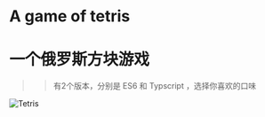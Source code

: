 # A game of tetris
# 一个俄罗斯方块游戏

>> 有2个版本，分别是 ES6 和 Typscript ，选择你喜欢的口味 

![Tetris](https://raw.githubusercontent.com/shalldie/mypractice/master/tetris/img/tetris.png)